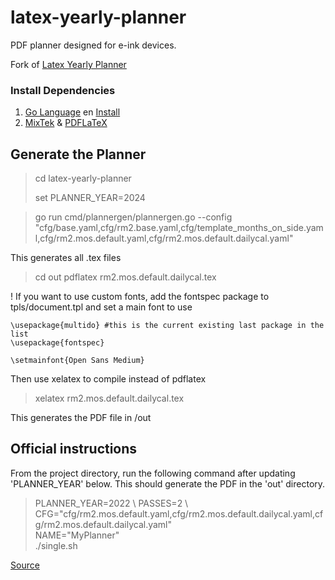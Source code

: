 # latex-yearly-planner

PDF planner designed for e-ink devices.

Fork of [Latex Yearly Planner](https://github.com/kudrykv/latex-yearly-planner/)

### Install Dependencies

1. [Go Language](https://go.dev/dl/) en [Install](https://go.dev/doc/install)
2. [MixTek](https://miktex.org/download) & [PDFLaTeX](https://www.latex-project.org/get/)

## Generate the Planner

> cd latex-yearly-planner
> 
> set PLANNER_YEAR=2024

> go run cmd/plannergen/plannergen.go --config "cfg/base.yaml,cfg/rm2.base.yaml,cfg/template_months_on_side.yaml,cfg/rm2.mos.default.yaml,cfg/rm2.mos.default.dailycal.yaml"

This generates all .tex files

> cd out
> pdflatex rm2.mos.default.dailycal.tex
 

! If you want to use custom fonts, add the fontspec package to tpls/document.tpl and set a main font to use

    \usepackage{multido} #this is the current existing last package in the list
    \usepackage{fontspec}

    \setmainfont{Open Sans Medium} 

Then use xelatex to compile instead of pdflatex
> xelatex rm2.mos.default.dailycal.tex

This generates the PDF file in /out

## Official instructions

From the project directory, run the following command after updating
'PLANNER_YEAR' below. This should generate the PDF in the 'out' directory.

> PLANNER_YEAR=2022 \   PASSES=2 \   CFG="cfg/rm2.mos.default.yaml,cfg/rm2.mos.default.dailycal.yaml,cfg/rm2.mos.default.dailycal.yaml" \
  NAME="MyPlanner" \
  ./single.sh

[Source](https://github.com/kudrykv/latex-yearly-planner/discussions/34#discussioncomment-3128344)
